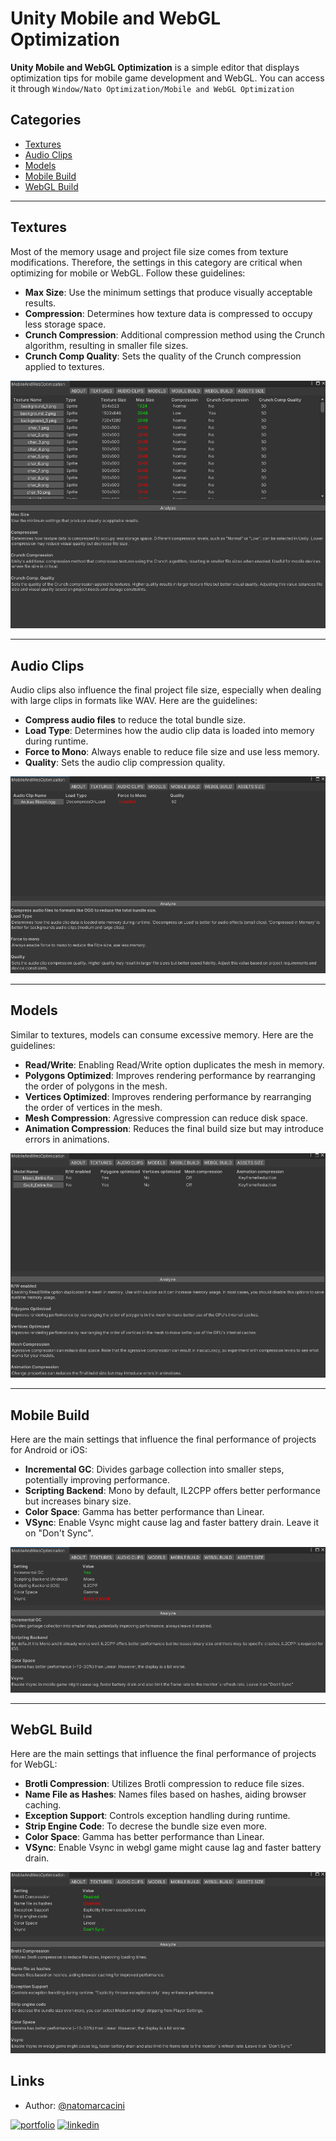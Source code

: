 # Unity Mobile and WebGL Optimization

**Unity Mobile and WebGL Optimization** is a simple editor that displays optimization tips for mobile game development and WebGL. You can access it through ```Window/Nato Optimization/Mobile and WebGL Optimization```

## Categories

- [Textures](#textures)
- [Audio Clips](#audio-clips)
- [Models](#models)
- [Mobile Build](#mobile-build)
- [WebGL Build](#webgl-build)

---

## Textures

Most of the memory usage and project file size comes from texture modifications. Therefore, the settings in this category are critical when optimizing for mobile or WebGL. Follow these guidelines:

- **Max Size**: Use the minimum settings that produce visually acceptable results.
- **Compression**: Determines how texture data is compressed to occupy less storage space.
- **Crunch Compression**: Additional compression method using the Crunch algorithm, resulting in smaller file sizes.
- **Crunch Comp Quality**: Sets the quality of the Crunch compression applied to textures.

![Textures_Image](./01_texture_optimization.png)

---

## Audio Clips

Audio clips also influence the final project file size, especially when dealing with large clips in formats like WAV. Here are the guidelines:

- **Compress audio files** to reduce the total bundle size.
- **Load Type**: Determines how the audio clip data is loaded into memory during runtime.
- **Force to Mono**: Always enable to reduce file size and use less memory.
- **Quality**: Sets the audio clip compression quality.

![Audio_Image](./02_audio_optimization.png)

---

## Models

Similar to textures, models can consume excessive memory. Here are the guidelines:

- **Read/Write**: Enabling Read/Write option duplicates the mesh in memory.
- **Polygons Optimized**: Improves rendering performance by rearranging the order of polygons in the mesh.
- **Vertices Optimized**: Improves rendering performance by rearranging the order of vertices in the mesh.
- **Mesh Compression**: Agressive compression can reduce disk space.
- **Animation Compression**: Reduces the final build size but may introduce errors in animations.

![Models_Image](./03_models_optimization.png)

---

## Mobile Build

Here are the main settings that influence the final performance of projects for Android or iOS:

- **Incremental GC**: Divides garbage collection into smaller steps, potentially improving performance.
- **Scripting Backend**: Mono by default, IL2CPP offers better performance but increases binary size.
- **Color Space**: Gamma has better performance than Linear.
- **VSync**: Enable Vsync might cause lag and faster battery drain. Leave it on "Don't Sync".

![Webgl_Image](./04_mobile_optimization.png)

---

## WebGL Build

Here are the main settings that influence the final performance of projects for WebGL:

- **Brotli Compression**: Utilizes Brotli compression to reduce file sizes.
- **Name File as Hashes**: Names files based on hashes, aiding browser caching.
- **Exception Support**: Controls exception handling during runtime.
- **Strip Engine Code**: To decrese the bundle size even more.
- **Color Space**: Gamma has better performance than Linear.
- **VSync**: Enable Vsync in webgl game might cause lag and faster battery drain.

![Webgl_Image](./05_webgl_optimization.png)

## Links
- Author: [@natomarcacini](https://www.github.com/natomarcacini)
  
[![portfolio](https://img.shields.io/badge/my_portfolio-000?style=for-the-badge&logo=ko-fi&logoColor=white)](https://renatomarcacini.github.io/portfolio/)
[![linkedin](https://img.shields.io/badge/linkedin-0A66C2?style=for-the-badge&logo=linkedin&logoColor=white)](https://www.linkedin.com/in/renato-gomes-marcacini-50b78b1a7)
